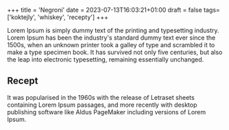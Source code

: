 +++
title = 'Negroni'
date = 2023-07-13T16:03:21+01:00
draft = false
tags=['koktejly', 'whiskey', 'recepty']
+++

Lorem Ipsum is simply dummy text of the printing and typesetting industry. Lorem Ipsum has been the industry's standard dummy text ever since the 1500s, when an unknown printer took a galley of type and scrambled it to make a type specimen book. It has survived not only five centuries, but also the leap into electronic typesetting, remaining essentially unchanged. 

## Recept

It was popularised in the 1960s with the release of Letraset sheets containing Lorem Ipsum passages, and more recently with desktop publishing software like Aldus PageMaker including versions of Lorem Ipsum.

